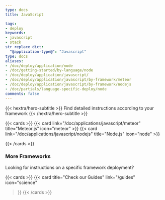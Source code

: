 ```yaml
---
type: docs
title: JavaScript

tags:
- deploy
keywords:
- javascript
- stack
str_replace_dict:
  "@application-type@": "Javascript"
type: docs
aliases:
- /doc/deploy/application/node
- /doc/getting-started/by-language/node
- /doc/deploy/application/javascript/
- /doc/deploy/application/javascript/by-framework/meteor
- /doc/deploy/application/javascript/by-framework/nodejs
- /doc/partials/language-specific-deploy/node
comments: false
---
```


{{< hextra/hero-subtitle >}}
Find detailed instructions according to your framework
{{< /hextra/hero-subtitle >}}

{{< cards >}}
  {{< card link="/doc/applications/javascript/meteor" title="Meteor.js" icon="meteor" >}}
  {{< card link="/doc/applications/javascript/nodejs" title="Node.js" icon="node" >}}
  
{{< /cards >}}

### More Frameworks

Looking for instructions on a specific framework deployment?

{{< cards >}}
{{< card
    title="Check our Guides"
    link="/guides"
    icon="science"
  >}}
  {{< /cards >}}
  
